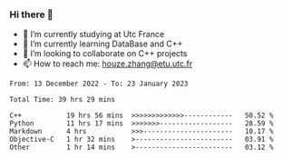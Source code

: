 ### Hi there 👋
- 🔭 I’m currently studying at Utc France
- 🌱 I’m currently learning DataBase and C++
- 👯 I’m looking to collaborate on C++ projects
- 📫 How to reach me: houze.zhang@etu.utc.fr

<!--START_SECTION:waka-->

```text
From: 13 December 2022 - To: 23 January 2023

Total Time: 39 hrs 29 mins

C++           19 hrs 56 mins  >>>>>>>>>>>>>------------   50.52 %
Python        11 hrs 17 mins  >>>>>>>------------------   28.59 %
Markdown      4 hrs           >>>----------------------   10.17 %
Objective-C   1 hr 32 mins    >------------------------   03.91 %
Other         1 hr 14 mins    >------------------------   03.12 %
```

<!--END_SECTION:waka-->
